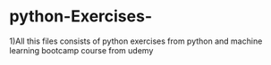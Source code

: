 # python-Exercises-
1)All this files consists of python exercises from python and machine learning bootcamp course from udemy
